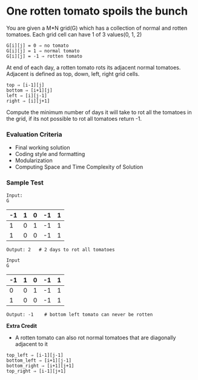 # One rotten tomato spoils the bunch

You are given a M*N grid(G) which has a collection of normal and rotten tomatoes. Each grid cell can have 1 of 3 values(0, 1, 2)
```
G[i][j] = 0 ⇒ no tomato
G[i][j] = 1 ⇒ normal tomato
G[i][j] = -1 ⇒ rotten tomato
```

At end of each day, a rotten tomato rots its adjacent normal tomatoes. Adjacent is defined as top, down, left, right grid cells.
```
top ⇒ [i-1][j]
bottom ⇒ [i+1][j]
left ⇒ [i][j-1]
right ⇒ [i][j+1]
```

Compute the minimum number of days it will take to rot all the tomatoes in the grid, if its not possible to rot all tomatoes return -1.

### Evaluation Criteria
- Final working solution
- Coding style and formatting
- Modularization
- Computing Space and Time Complexity of Solution

### Sample Test
```
Input:
G
```
| -1 | 1 | 0 | -1 | 1 |
| --- | --- | --- | --- | --- |
| 1 | 0 | 1 | -1 | 1 |
| 1 | 0 | 0 | -1 | 1 |
```
Output: 2   # 2 days to rot all tomatoes
```
```
Input
G
```
| -1 | 1 | 0 | -1 | 1 |
| --- | --- | --- | --- | --- |
| 0 | 0 | 1 | -1 | 1 |
| 1 | 0 | 0 | -1 | 1 |
```
Output: -1    # bottom left tomato can never be rotten
```

**Extra Credit**
- A rotten tomato can also rot normal tomatoes that are diagonally adjacent to it
```
top_left ⇒ [i-1][j-1]
bottom_left ⇒ [i+1][j-1]
bottom_right ⇒ [i+1][j+1]
top_right ⇒ [i-1][j+1]
```
